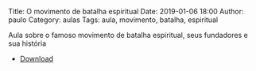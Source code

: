 Title: O movimento de batalha espiritual
Date: 2019-01-06 18:00
Author: paulo
Category: aulas
Tags: aula, movimento, batalha, espiritual

Aula sobre o famoso movimento de batalha espiritual, seus fundadores e sua história

- [Download](https://www.dropbox.com/s/5z9an4pbi5a0pei/AULA%20-%20EBD%20-%2006%3A01%3A2019.pdf?dl=1)
